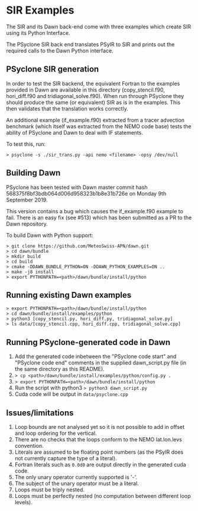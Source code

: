 <!--
BSD 3-Clause License

Copyright (c) 2019, Science and Technology Facilities Council.
All rights reserved.

Redistribution and use in source and binary forms, with or without
modification, are permitted provided that the following conditions are met:

* Redistributions of source code must retain the above copyright notice, this
  list of conditions and the following disclaimer.

* Redistributions in binary form must reproduce the above copyright notice,
  this list of conditions and the following disclaimer in the documentation
  and/or other materials provided with the distribution.

* Neither the name of the copyright holder nor the names of its
  contributors may be used to endorse or promote products derived from
  this software without specific prior written permission.

THIS SOFTWARE IS PROVIDED BY THE COPYRIGHT HOLDERS AND CONTRIBUTORS
"AS IS" AND ANY EXPRESS OR IMPLIED WARRANTIES, INCLUDING, BUT NOT
LIMITED TO, THE IMPLIED WARRANTIES OF MERCHANTABILITY AND FITNESS
FOR A PARTICULAR PURPOSE ARE DISCLAIMED. IN NO EVENT SHALL THE
COPYRIGHT HOLDER OR CONTRIBUTORS BE LIABLE FOR ANY DIRECT, INDIRECT,
INCIDENTAL, SPECIAL, EXEMPLARY, OR CONSEQUENTIAL DAMAGES (INCLUDING,
BUT NOT LIMITED TO, PROCUREMENT OF SUBSTITUTE GOODS OR SERVICES;
LOSS OF USE, DATA, OR PROFITS; OR BUSINESS INTERRUPTION) HOWEVER
CAUSED AND ON ANY THEORY OF LIABILITY, WHETHER IN CONTRACT, STRICT
LIABILITY, OR TORT (INCLUDING NEGLIGENCE OR OTHERWISE) ARISING IN
ANY WAY OUT OF THE USE OF THIS SOFTWARE, EVEN IF ADVISED OF THE
POSSIBILITY OF SUCH DAMAGE.

Author R. W. Ford, STFC Daresbury Lab
-->

# SIR Examples #

The SIR and its Dawn back-end come with three examples which create
SIR using its Python Interface.

The PSyclone SIR back end translates PSyIR to SIR and prints out the
required calls to the Dawn Python interface.

## PSyclone SIR generation ##

In order to test the SIR backend, the equivalent Fortran to the
examples provided in Dawn are available in this directory
(copy_stencil.f90, hori_diff.f90 and tridiagonal_solve.f90). When run
through PSyclone they should produce the same (or equivalent) SIR as
is in the examples. This then validates that the translation works
correctly.

An additional example (if_example.f90) extracted from a tracer
advection benchmark (which itself was extracted from the NEMO code
base) tests the ability of PSyclone and Dawn to deal with IF
statements.

To test this, run:

```
> psyclone -s ./sir_trans.py -api nemo <filename> -opsy /dev/null
```

## Building Dawn ##

PSyclone has been tested with Dawn master commit hash
568375f8bf3bdb064d006d958323b1b8e31b726e on Monday 9th September 2019.

This version contains a bug which causes the if_example.f90 example to
fail. There is an easy fix (see #513) which has been submitted as a PR
to the Dawn repository.

To build Dawn with Python support:

```
> git clone https://github.com/MeteoSwiss-APN/dawn.git
> cd dawn/bundle
> mkdir build
> cd build
> cmake -DDAWN_BUNDLE_PYTHON=ON -DDAWN_PYTHON_EXAMPLES=ON ..
> make -j8 install
> export PYTHONPATH=<path>/dawn/bundle/install/python
```

## Running existing Dawn examples ##

```
> export PYTHONPATH=<path>/dawn/bundle/install/python
> cd dawn/bundle/install/examples/python
> python3 [copy_stencil.py, hori_diff.py, tridiagonal_solve.py]
> ls data/[copy_stencil.cpp, hori_diff.cpp, tridiagonal_solve.cpp]
```

## Running PSyclone-generated code in Dawn ##

1. Add the generated code inbetween the "PSyclone code start" and
   "PSyclone code end" comments in the supplied dawn_script.py file
   (in the same directory as this README).
2. `> cp <path>/dawn/bundle/install/examples/python/config.py .`
3. `> export PYTHONPATH=<path>/dawn/bundle/install/python`
4. Run the script with python3
   `> python3 dawn_script.py`
5. Cuda code will be output in `data/psyclone.cpp`

## Issues/limitations ##

1. Loop bounds are not analysed yet so it is not possible to add in
   offset and loop ordering for the vertical.
2. There are no checks that the loops conform to the NEMO lat.lon.levs
   convention.
3. Literals are assumed to be floating point numbers (as the PSyIR
   does not currently capture the type of a literal).
4. Fortran literals such as `0.0d0` are output directly in the
   generated cuda code.
5. The only unary operator currently supported is '-'.
6. The subject of the unary operator must be a literal.
7. Loops must be triply nested.
8. Loops must be perfectly nested (no computation between different
   loop levels).
